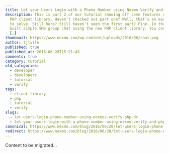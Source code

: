 ```yaml
---
title: Let your Users Login with a Phone Number using Nexmo Verify and PHP
description: This is part 2 of our tutorial showing off some features of the new
  PHP client library. Haven’t checked out part one? Well, that’s an easy thing
  to solve. Still here? Still haven’t seen the first part? Fine. In that we
  built simple SMS group chat using the new PHP client library. You could join
  […]
thumbnail: https://www.nexmo.com/wp-content/uploads/2016/06/chat.png
author: tjlytle
published: true
published_at: 2016-06-28T15:21:43
comments: true
category: tutorial
old_categories:
  - developer
  - developers
  - tutorial
  - verify
tags:
  - client-library
  - php
  - tutorial
  - verify
slugs:
  - let-users-login-phone-number-using-nexmos-verify-php-dr
  - let-your-users-login-with-a-phone-number-using-nexmo-verify-and-php
canonical: https://www.nexmo.com/blog/2016/06/28/let-users-login-phone-number-using-nexmos-verify-php-dr
redirect: https://www.nexmo.com/blog/2016/06/28/let-users-login-phone-number-using-nexmos-verify-php-dr
---
```

Content to be migrated...